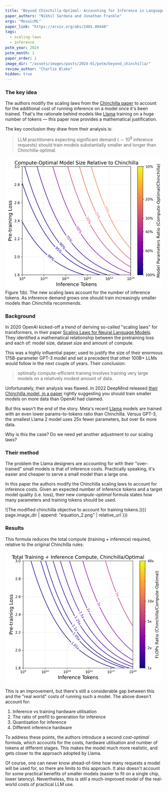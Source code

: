```yaml
---
title: "Beyond Chinchilla-Optimal: Accounting for Inference in Language Model Scaling Laws"
paper_authors: "Nikhil Sardana and Jonathan Frankle"
orgs: "MosaicML"
paper_link: "https://arxiv.org/abs/2401.00448"
tags:
  - scaling-laws
  - inference
potm_year: 2024
potm_month: 1
paper_order: 1
image_dir: "/assets/images/posts/2024-01/potm/beyond_chinchilla/"
review_author: "Charlie Blake"
hidden: true
---
```


### The key idea

The authors modify the scaling laws from the [Chinchilla paper](https://arxiv.org/abs/2203.15556) to account for the additional cost of running inference on a model once it's been trained. That's the rationale behind models like [Llama](https://arxiv.org/abs/2307.09288) training on a huge number of tokens — this paper now provides a mathematical justification.

The key conclusion they draw from their analysis is:
> LLM practitioners expecting significant demand ($\sim 10^9$ inference requests) should train models substantially smaller and longer than Chinchilla-optimal.

<img class="constrained_img" src="/assets/images/posts/2024-01/potm/beyond_chinchilla/figure_1b.png" alt="A plot demonstrating that as pretraining loss and inference tokens increase, the compute-optimal model size shrinks relative to Chinchilla.">
<figcaption>Figure 1(b). The new scaling laws account for the number of inference tokens. As inference demand grows one should train increasingly smaller models than Chinchilla recommends.</figcaption>

### Background

In 2020 OpenAI kicked-off a trend of deriving so-called "scaling laws" for transformers, in their paper [Scaling Laws for Neural Language Models](https://arxiv.org/abs/2001.08361). They identified a mathematical relationship between the pretraining loss and each of: model size, dataset size and amount of compute.

This was a highly influential paper; used to justify the size of their enormous 175B-parameter GPT-3 model and set a precedent that other 100B+ LLMs would follow in the next couple of years. Their conclusion:

> optimally compute-efficient training involves training very large models on a relatively modest amount of data.

Unfortunately, their analysis was flawed. In 2022 DeepMind released [their Chinchilla model, in a paper](https://arxiv.org/abs/2203.15556) rightly suggesting you should train smaller models on more data than OpenAI had claimed.

But this wasn't the end of the story. Meta's recent [Llama](https://arxiv.org/abs/2307.09288) models are trained with an even lower params-to-tokens ratio than Chinchilla. Versus GPT-3, the smallest Llama 2 model uses 25x fewer parameters, but over 6x more data.

Why is this the case? Do we need yet another adjustment to our scaling laws?

### Their method

The problem the Llama designers are accounting for with their "over-trained" small models is that of inference costs. Practically speaking, it's easier and cheaper to serve a small model than a large one.

In this paper the authors modify the Chinchilla scaling laws to account for inference costs. Given an expected number of inference tokens and a target model quality (i.e. loss), their new _compute-optimal_ formula states how many parameters and training tokens should be used.

![The modified chinchilla objective to account for training tokens.]({{ page.image_dir | append: "equation_2.png" | relative_url }})

### Results

This formula reduces the total compute (training + inference) required, relative to the original Chinchilla rules:

<img class="constrained_img" src="/assets/images/posts/2024-01/potm/beyond_chinchilla/figure_1a.png" alt="A plot demonstrating that as pretraining loss and inference tokens increase, the cost of the Chinchilla scaling law is increasingly more than those suggested here.">

This is an improvement, but there's still a considerable gap between this and the "real world" costs of running such a model. The above doesn't account for:

1. Inference vs training hardware utilisation
2. The ratio of prefill to generation for inference
3. Quantisation for inference
4. Different inference hardware

To address these points, the authors introduce a second _cost-optimal_ formula, which accounts for the costs, hardware utilisation and number of tokens at different stages. This makes the model much more realistic, and gets closer to the approach adopted by Llama.

Of course, one can never know ahead-of-time how many requests a model will be used for, so there are limits to this approach. It also doesn't account for some practical benefits of smaller models (easier to fit on a single chip, lower latency). Nevertheless, this is still a much-improved model of the real-world costs of practical LLM use. 
